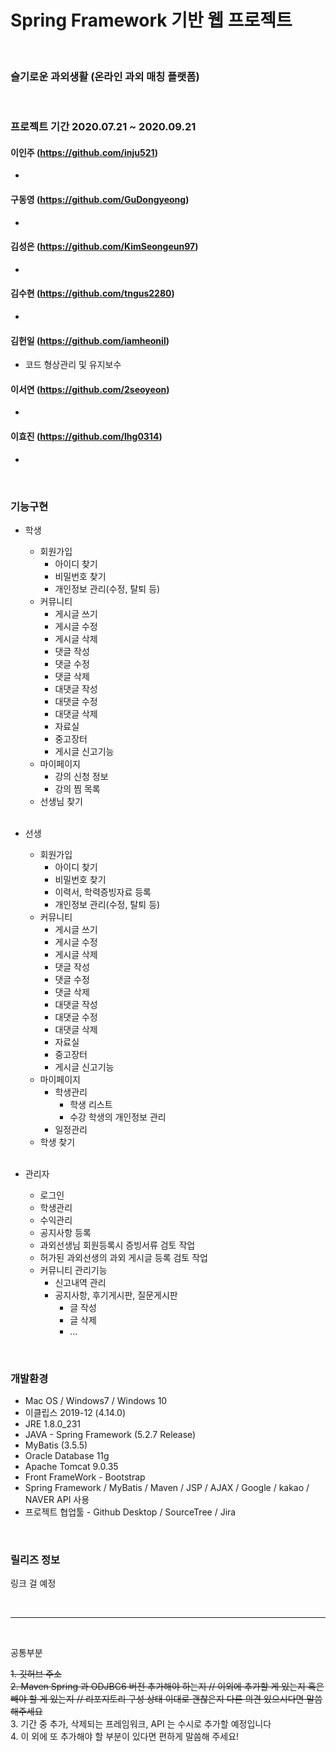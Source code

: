 # Spring Framework 기반 웹 프로젝트

<br>

### 슬기로운 과외생활 (온라인 과외 매칭 플랫폼)

<br>


### 프로젝트 기간 2020.07.21 ~ 2020.09.21

#### 이인주 (https://github.com/inju521)

- 

#### 구동영 (https://github.com/GuDongyeong)

- 

#### 김성은 (https://github.com/KimSeongeun97)

- 

#### 김수현 (https://github.com/tngus2280)

- 

#### 김헌일 (https://github.com/iamheonil)

- 코드 형상관리 및 유지보수

#### 이서연 (https://github.com/2seoyeon)

- 

#### 이효진 (https://github.com/lhg0314)

- 

<br>

### 기능구현

 - 학생
    - 회원가입
       - 아이디 찾기
       - 비밀번호 찾기
       - 개인정보 관리(수정, 탈퇴 등)
   - 커뮤니티
     - 게시글 쓰기
     - 게시글 수정
     - 게시글 삭제
     - 댓글 작성
     - 댓글 수정
     - 댓글 삭제
     - 대댓글 작성
     - 대댓글 수정
     - 대댓글 삭제
     - 자료실
     - 중고장터
     - 게시글 신고기능
   - 마이페이지
     - 강의 신청 정보
     - 강의 찜 목록
   - 선생님 찾기
   
   <br>
   
 - 선생
    - 회원가입
       - 아이디 찾기
       - 비밀번호 찾기
       - 이력서, 학력증빙자료 등록
       - 개인정보 관리(수정, 탈퇴 등)
   - 커뮤니티
     - 게시글 쓰기
     - 게시글 수정
     - 게시글 삭제
     - 댓글 작성
     - 댓글 수정
     - 댓글 삭제
     - 대댓글 작성
     - 대댓글 수정
     - 대댓글 삭제
     - 자료실
     - 중고장터
     - 게시글 신고기능
   - 마이페이지
     - 학생관리
       - 학생 리스트
       - 수강 학생의 개인정보 관리
     - 일정관리
   - 학생 찾기
   
   <br>
   
 - 관리자
    - 로그인
    - 학생관리
    - 수익관리
    - 공지사항 등록
    - 과외선생님 회원등록시 증빙서류 검토 작업
    - 허가된 과외선생의 과외 게시글 등록 검토 작업
    - 커뮤니티 관리기능
       - 신고내역 관리
       - 공지사항, 후기게시판, 질문게시판
          - 글 작성
          - 글 삭제
          - ...

<br>

### 개발환경

 - Mac OS / Windows7 / Windows 10
 - 이클립스 2019-12 (4.14.0)
 - JRE 1.8.0_231
 - JAVA - Spring Framework (5.2.7 Release)
 - MyBatis (3.5.5)
 - Oracle Database 11g
 - Apache Tomcat 9.0.35
 - Front FrameWork - Bootstrap
 - Spring Framework / MyBatis / Maven / JSP / AJAX / Google / kakao / NAVER API 사용
 - 프로젝트 협업툴 - Github Desktop / SourceTree / Jira

<br>

### 릴리즈 정보

링크 걸 예정

<br>

-------

<br>

공통부분<br>

~~1. 깃허브 주소~~ <br>
~~2. Maven Spring 과 ODJBC6 버전 추가해야 하는지 // 이외에 추가할 게 있는지 혹은 빼야 할 게 있는지 // 리포지토리 구성 상태 이대로 괜찮은지 다른 의견 있으시다면 말씀해주세요~~ <br>
3. 기간 중 추가, 삭제되는 프레임워크, API 는 수시로 추가할 예정입니다 <br>
4. 이 외에 또 추가해야 할 부분이 있다면 편하게 말씀해 주세요! <br>



